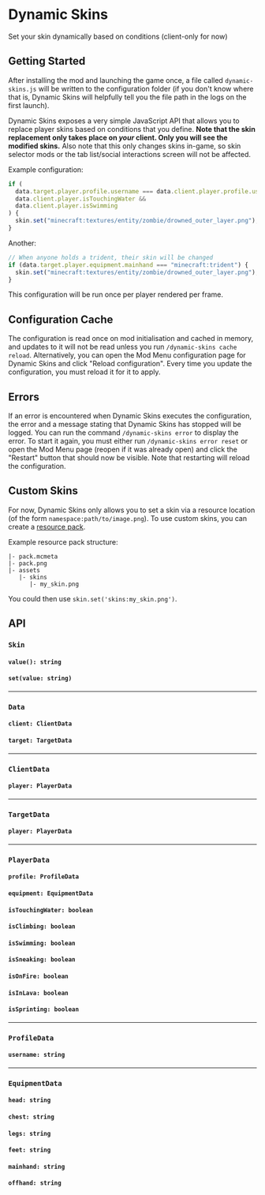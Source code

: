 # Dynamic Skins

Set your skin dynamically based on conditions (client-only for now)

## Getting Started

After installing the mod and launching the game once, a file called `dynamic-skins.js` will be written to the configuration folder (if you don't know where that is, Dynamic Skins will helpfully tell you the file path in the logs on the first launch).

Dynamic Skins exposes a very simple JavaScript API that allows you to replace player skins based on conditions that you define. **Note that the skin replacement only takes place on _your_ client. Only you will see the modified skins.** Also note that this only changes skins in-game, so skin selector mods or the tab list/social interactions screen will not be affected.

Example configuration:

```javascript
if (
  data.target.player.profile.username === data.client.player.profile.username && // Only replace your own skin - without this, you'll see that everyone's skin changes when you swim
  data.client.player.isTouchingWater &&
  data.client.player.isSwimming
) {
  skin.set("minecraft:textures/entity/zombie/drowned_outer_layer.png");
}
```

Another:

```javascript
// When anyone holds a trident, their skin will be changed
if (data.target.player.equipment.mainhand === "minecraft:trident") {
  skin.set("minecraft:textures/entity/zombie/drowned_outer_layer.png");
}
```

This configuration will be run once per player rendered per frame.

## Configuration Cache

The configuration is read once on mod initialisation and cached in memory, and updates to it will not be read unless you run `/dynamic-skins cache reload`. Alternatively, you can open the Mod Menu configuration page for Dynamic Skins and click "Reload configuration". Every time you update the configuration, you must reload it for it to apply.

## Errors

If an error is encountered when Dynamic Skins executes the configuration, the error and a message stating that Dynamic Skins has stopped will be logged. You can run the command `/dynamic-skins error` to display the error. To start it again, you must either run `/dynamic-skins error reset` or open the Mod Menu page (reopen if it was already open) and click the "Restart" button that should now be visible. Note that restarting will reload the configuration.

## Custom Skins

For now, Dynamic Skins only allows you to set a skin via a resource location (of the form `namespace:path/to/image.png`). To use custom skins, you can create a [resource pack](https://minecraft.wiki/w/Resource_pack#Java_Edition).

Example resource pack structure:

```
|- pack.mcmeta
|- pack.png
|- assets
   |- skins
      |- my_skin.png
```

You could then use `skin.set('skins:my_skin.png')`.

## API

### `Skin`

#### `value(): string`

#### `set(value: string)`

---

### `Data`

#### `client: ClientData`

#### `target: TargetData`

---

### `ClientData`

#### `player: PlayerData`

---

### `TargetData`

#### `player: PlayerData`

---

### `PlayerData`

#### `profile: ProfileData`

#### `equipment: EquipmentData`

#### `isTouchingWater: boolean`

#### `isClimbing: boolean`

#### `isSwimming: boolean`

#### `isSneaking: boolean`

#### `isOnFire: boolean`

#### `isInLava: boolean`

#### `isSprinting: boolean`

---

### `ProfileData`

#### `username: string`

---

### `EquipmentData`

#### `head: string`

#### `chest: string`

#### `legs: string`

#### `feet: string`

#### `mainhand: string`

#### `offhand: string`

